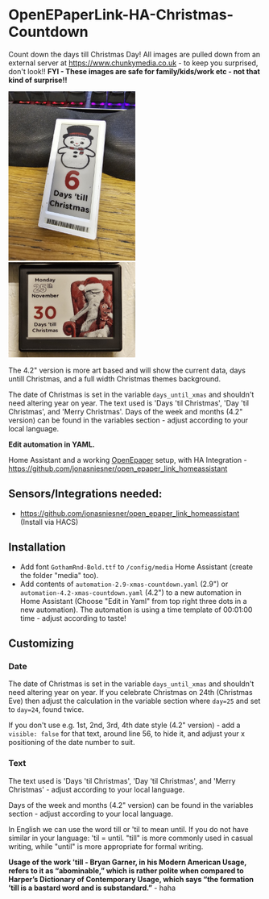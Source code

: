 # OpenEPaperLink-HA-Christmas-Countdown
Count down the days till Christmas Day! All images are pulled down from an external server at https://www.chunkymedia.co.uk - to keep you surprised, don't look!! **FYI - These images are safe for family/kids/work etc - not that kind of surprise!!**  

<img src="20231219_091339_resized.jpg" width="50%" alt="Epaper Tag using the Christmas Countdown!">

<img src="20241125_155254_resized.jpg" width="50%" alt="Epaper Tag using the Christmas Countdown - 4.2 version!">

The 4.2" version is more art based and will show the current data, days untill Christmas, and a full width Christmas themes background.

The date of Christmas is set in the variable `days_until_xmas` and shouldn't need altering year on year. 
The text used is 'Days 'til Christmas', 'Day 'til Christmas', and 'Merry Christmas'. Days of the week and months (4.2" version) can be found in the 
variables section - adjust according to your local language. 

**Edit automation in YAML.**

Home Assistant and a working [OpenEpaper](https://openepaperlink.de/) setup, with HA Integration - https://github.com/jonasniesner/open_epaper_link_homeassistant

## Sensors/Integrations needed:

* https://github.com/jonasniesner/open_epaper_link_homeassistant (Install via HACS)

## Installation
* Add font `GothamRnd-Bold.ttf` to `/config/media` Home Assistant (create the folder "media" too).
* Add contents of `automation-2.9-xmas-countdown.yaml` (2.9") or `automation-4.2-xmas-countdown.yaml` (4.2") to a new automation in Home Assistant (Choose "Edit in Yaml" from top right three dots in a new automation). The automation is using a time template of 00:01:00 time - adjust according to taste!

## Customizing
### Date
The date of Christmas is set in the variable `days_until_xmas` and shouldn't need altering year on year. If you celebrate Christmas on 24th (Christmas Eve) then 
adjust the calculation in the variable section where `day=25` and set to `day=24`, found twice.

If you don't use e.g. 1st, 2nd, 3rd, 4th date style (4.2" version) - add a `visible: false` for that text, around line 56, to hide it, and adjust your x positioning of the date number to suit.

### Text
The text used is 'Days 'til Christmas', 'Day 'til Christmas', and 'Merry Christmas' - adjust according to your local language.

Days of the week and months (4.2" version) can be found in the variables section - adjust according to your local language. 

In English we can use the word  till or 'til to mean until. If you do not have similar in your language: 'til = until. "till" is more commonly used in casual writing, while "until" is more appropriate for formal writing. 

**Usage of the work 'till - Bryan Garner, in his Modern American Usage, refers to it as “abominable,” which is rather polite when compared to Harper’s Dictionary of Contemporary Usage, which says “the formation ’till is a bastard word and is substandard.”** - haha
